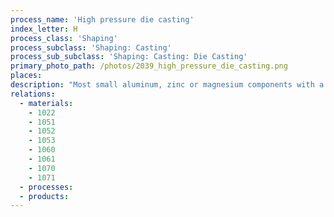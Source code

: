 ```yaml
---
process_name: 'High pressure die casting'
index_letter: H
process_class: 'Shaping'
process_subclass: 'Shaping: Casting'
process_sub_subclass: 'Shaping: Casting: Die Casting'
primary_photo_path: /photos/2039_high_pressure_die_casting.png
places: 
description: "Most small aluminum, zinc or magnesium components with a complex shape - camera bodies, housings, the chassis of video recorders - are made by DIE CASTING. It is to metals what injection molding is to polymers, and the two compete directly. In the process, molten metal is injected under high pressure into a metal die through a system of sprues and runners. The pressure is maintained until the component is solid, when the die is opened and the component ejected. The dies are precision-machined from heat-resistant steel and are water cooled to increase life."
relations: 
  - materials: 
    - 1022
    - 1051
    - 1052
    - 1053
    - 1060
    - 1061
    - 1070
    - 1071
  - processes: 
  - products: 
---
```

